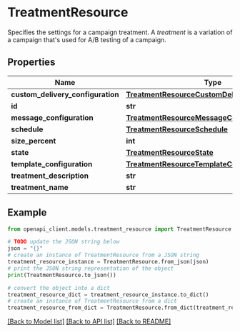# TreatmentResource

Specifies the settings for a campaign treatment. A <i>treatment</i> is a variation of a campaign that's used for A/B testing of a campaign.

## Properties

Name | Type | Description | Notes
------------ | ------------- | ------------- | -------------
**custom_delivery_configuration** | [**TreatmentResourceCustomDeliveryConfiguration**](TreatmentResourceCustomDeliveryConfiguration.md) |  | [optional] 
**id** | **str** |  | 
**message_configuration** | [**TreatmentResourceMessageConfiguration**](TreatmentResourceMessageConfiguration.md) |  | [optional] 
**schedule** | [**TreatmentResourceSchedule**](TreatmentResourceSchedule.md) |  | [optional] 
**size_percent** | **int** |  | 
**state** | [**TreatmentResourceState**](TreatmentResourceState.md) |  | [optional] 
**template_configuration** | [**TreatmentResourceTemplateConfiguration**](TreatmentResourceTemplateConfiguration.md) |  | [optional] 
**treatment_description** | **str** |  | [optional] 
**treatment_name** | **str** |  | [optional] 

## Example

```python
from openapi_client.models.treatment_resource import TreatmentResource

# TODO update the JSON string below
json = "{}"
# create an instance of TreatmentResource from a JSON string
treatment_resource_instance = TreatmentResource.from_json(json)
# print the JSON string representation of the object
print(TreatmentResource.to_json())

# convert the object into a dict
treatment_resource_dict = treatment_resource_instance.to_dict()
# create an instance of TreatmentResource from a dict
treatment_resource_from_dict = TreatmentResource.from_dict(treatment_resource_dict)
```
[[Back to Model list]](../README.md#documentation-for-models) [[Back to API list]](../README.md#documentation-for-api-endpoints) [[Back to README]](../README.md)



